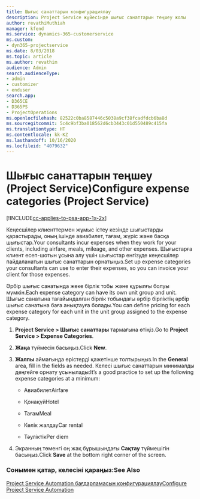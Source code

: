 ```yaml
---
title: Шығыс санаттарын конфигурациялау
description: Project Service жүйесінде шығыс санаттарын теңшеу жолы
author: revathiMuthiah
manager: kfend
ms.service: dynamics-365-customerservice
ms.custom:
- dyn365-projectservice
ms.date: 8/03/2018
ms.topic: article
ms.author: revathim
audience: Admin
search.audienceType:
- admin
- customizer
- enduser
search.app:
- D365CE
- D365PS
- ProjectOperations
ms.openlocfilehash: 82522c0ba8587446c5038a9cf38fcadfdcb6ba8d
ms.sourcegitcommit: 5c4c9bf3ba018562d6cb3443c01d550489c415fa
ms.translationtype: HT
ms.contentlocale: kk-KZ
ms.lasthandoff: 10/16/2020
ms.locfileid: "4079632"
---
```

# <a name="configure-expense-categories-project-service"></a><span data-ttu-id="59d1a-103">Шығыс санаттарын теңшеу (Project Service)</span><span class="sxs-lookup"><span data-stu-id="59d1a-103">Configure expense categories (Project Service)</span></span>

[!INCLUDE[cc-applies-to-psa-app-1x-2x](../includes/cc-applies-to-psa-app-1x-2x.md)]

<span data-ttu-id="59d1a-104">Кеңесшілер клиенттермен жұмыс істеу кезінде шығыстарды қарастырады, оның ішінде авиабилет, тағам, жүріс және басқа шығыстар.</span><span class="sxs-lookup"><span data-stu-id="59d1a-104">Your consultants incur expenses when they work for your clients, including airfare, meals, mileage, and other expenses.</span></span> <span data-ttu-id="59d1a-105">Шығыстарға клиент есеп-шотын ұсына алу үшін шығыстар енгізуде кеңесшілер пайдаланатын шығыс санаттарын орнатыңыз.</span><span class="sxs-lookup"><span data-stu-id="59d1a-105">Set up expense categories your consultants can use to enter their expenses, so you can invoice your client for those expenses.</span></span>  
  
<span data-ttu-id="59d1a-106">Әрбір шығыс санатында жеке бірлік тобы және құрылғы болуы мүмкін.</span><span class="sxs-lookup"><span data-stu-id="59d1a-106">Each expense category can have its own unit group and unit.</span></span> <span data-ttu-id="59d1a-107">Шығыс санатына тағайындалған бірлік тобындағы әрбір бірліктің әрбір шығыс санатына баға анықтауға болады.</span><span class="sxs-lookup"><span data-stu-id="59d1a-107">You can define pricing for each expense category for each unit in the unit group assigned to the expense category.</span></span>  
  
1.  <span data-ttu-id="59d1a-108">**Project Service > Шығыс санаттары** тармағына өтіңіз.</span><span class="sxs-lookup"><span data-stu-id="59d1a-108">Go to **Project Service > Expense Categories**.</span></span>  
  
2.  <span data-ttu-id="59d1a-109">**Жаңа** түймесін басыңыз.</span><span class="sxs-lookup"><span data-stu-id="59d1a-109">Click **New**.</span></span>  
  
3.  <span data-ttu-id="59d1a-110">**Жалпы** аймағында өрістерді қажетінше толтырыңыз.</span><span class="sxs-lookup"><span data-stu-id="59d1a-110">In the **General** area, fill in the fields as needed.</span></span> <span data-ttu-id="59d1a-111">Келесі шығыс санаттарын минималды деңгейге орнату ұсынылады:</span><span class="sxs-lookup"><span data-stu-id="59d1a-111">It’s a good practice to set up the following expense categories at a minimum:</span></span>  
  
    -   <span data-ttu-id="59d1a-112">Авиабилет</span><span class="sxs-lookup"><span data-stu-id="59d1a-112">Airfare</span></span>  
  
    -   <span data-ttu-id="59d1a-113">Қонақүй</span><span class="sxs-lookup"><span data-stu-id="59d1a-113">Hotel</span></span>  
  
    -   <span data-ttu-id="59d1a-114">Тағам</span><span class="sxs-lookup"><span data-stu-id="59d1a-114">Meal</span></span>  
  
    -   <span data-ttu-id="59d1a-115">Көлік жалдау</span><span class="sxs-lookup"><span data-stu-id="59d1a-115">Car rental</span></span>  
  
    -   <span data-ttu-id="59d1a-116">Тәуліктік</span><span class="sxs-lookup"><span data-stu-id="59d1a-116">Per diem</span></span>  
  
4.  <span data-ttu-id="59d1a-117">Экранның төменгі оң жақ бұрышындағы **Сақтау** түймешігін басыңыз.</span><span class="sxs-lookup"><span data-stu-id="59d1a-117">Click **Save** at the bottom right corner of the screen.</span></span>  
  
### <a name="see-also"></a><span data-ttu-id="59d1a-118">Сонымен қатар, келесіні қараңыз:</span><span class="sxs-lookup"><span data-stu-id="59d1a-118">See Also</span></span>  
 [<span data-ttu-id="59d1a-119">Project Service Automation бағдарламасын конфигурациялау</span><span class="sxs-lookup"><span data-stu-id="59d1a-119">Configure Project Service Automation</span></span>](../psa/configure.md)
